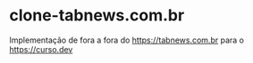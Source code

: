 # clone-tabnews.com.br
Implementação de fora a fora do https://tabnews.com.br para o https://curso.dev
